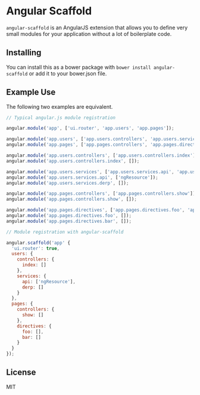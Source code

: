 # Angular Scaffold

`angular-scaffold` is an AngularJS extension that allows you to define very small modules for your application without
a lot of boilerplate code.

## Installing

You can install this as a bower package with `bower install angular-scaffold`
or add it to your bower.json file.

## Example Use

The following two examples are equivalent.

```javascript
// Typical angular.js module registration

angular.module('app', ['ui.router', 'app.users', 'app.pages']);

angular.module('app.users', ['app.users.controllers', 'app.users.services']);
angular.module('app.pages', ['app.pages.controllers', 'app.pages.directives']);

angular.module('app.users.controllers', ['app.users.controllers.index']);
angular.module('app.users.controllers.index', []);

angular.module('app.users.services', ['app.users.services.api', 'app.users.services.derp']);
angular.module('app.users.services.api', ['ngResource']);
angular.module('app.users.services.derp', []);

angular.module('app.pages.controllers', ['app.pages.controllers.show']);
angular.module('app.pages.controllers.show', []);

angular.module('app.pages.directives', ['app.pages.directives.foo', 'app.pages.directives.bar']);
angular.module('app.pages.directives.foo', []);
angular.module('app.pages.directives.bar', []);
```

```javascript
// Module registration with angular-scaffold

angular.scaffold('app' {
  'ui.router': true,
  users: {
    controllers: {
      index: []
    },
    services: {
      api: ['ngResource'],
      derp: []
    }
  },
  pages: {
    controllers: {
      show: []
    },
    directives: {
      foo: [],
      bar: []
    }
  }
});
```

## License

MIT
